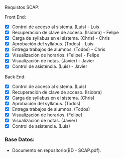 Requistos SCAP:

Front End:

- [x] Control de acceso al sistema. (Luis) - Luis
- [x] Recuperación de clave de acceso. (Isidora) - Felipe
- [x] Carga de syllabus en el sistema. (Chris) - Chris
- [x] Aprobación del syllabus. (Todos) - Luis
- [x] Entrega trabajos de alumnos. (Todos) - Chris
- [x] Visualización de horarios. (Felipe) - Felipe
- [x] Visualización de notas. (Javier) - Javier
- [x] Control de asistencia. (Luis) - Javier

Back End:

- [x] Control de acceso al sistema. (Luis)
- [x] Recuperación de clave de acceso. (Isidora)
- [x] Carga de syllabus en el sistema. (Chris)
- [x] Aprobación del syllabus. (Todos)
- [x] Entrega trabajos de alumnos. (Todos)
- [x] Visualización de horarios. (Felipe)
- [x] Visualización de notas. (Javier)
- [x] Control de asistencia. (Luis)

### Base Datos:

- Documento en repositorio(BD - SCAP.pdf).
